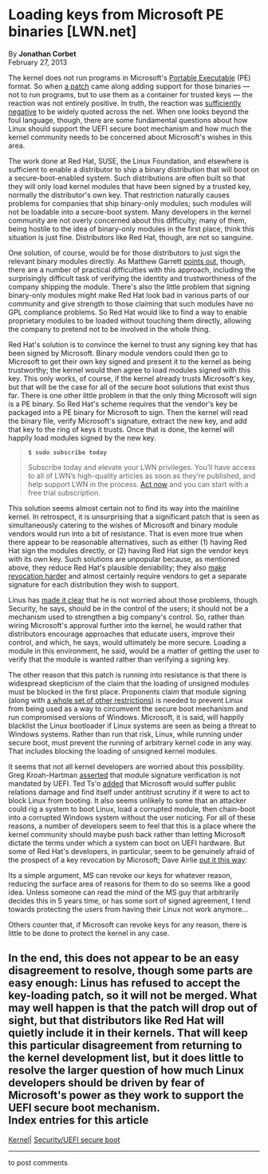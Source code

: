 # Loading keys from Microsoft PE binaries [LWN.net]

By **Jonathan Corbet**  
February 27, 2013 

The kernel does not run programs in Microsoft's [Portable Executable](https://en.wikipedia.org/wiki/Portable_Executable) (PE) format. So when [a patch](/Articles/540288/) came along adding support for those binaries — not to run programs, but to use them as a container for trusted keys — the reaction was not entirely positive. In truth, the reaction was [sufficiently negative](/Articles/540291/) to be widely quoted across the net. When one looks beyond the foul language, though, there are some fundamental questions about how Linux should support the UEFI secure boot mechanism and how much the kernel community needs to be concerned about Microsoft's wishes in this area. 

The work done at Red Hat, SUSE, the Linux Foundation, and elsewhere is sufficient to enable a distributor to ship a binary distribution that will boot on a secure-boot-enabled system. Such distributions are often built so that they will only load kernel modules that have been signed by a trusted key, normally the distributor's own key. That restriction naturally causes problems for companies that ship binary-only modules; such modules will not be loadable into a secure-boot system. Many developers in the kernel community are not overly concerned about this difficulty; many of them, being hostile to the idea of binary-only modules in the first place, think this situation is just fine. Distributors like Red Hat, though, are not so sanguine. 

One solution, of course, would be for those distributors to just sign the relevant binary modules directly. As Matthew Garrett [points out](http://mjg59.dreamwidth.org/23400.html), though, there are a number of practical difficulties with this approach, including the surprisingly difficult task of verifying the identity and trustworthiness of the company shipping the module. There's also the little problem that signing binary-only modules might make Red Hat look bad in various parts of our community and give strength to those claiming that such modules have no GPL compliance problems. So Red Hat would like to find a way to enable proprietary modules to be loaded without touching them directly, allowing the company to pretend not to be involved in the whole thing. 

Red Hat's solution is to convince the kernel to trust any signing key that has been signed by Microsoft. Binary module vendors could then go to Microsoft to get their own key signed and present it to the kernel as being trustworthy; the kernel would then agree to load modules signed with this key. This only works, of course, if the kernel already trusts Microsoft's key, but that will be the case for all of the secure boot solutions that exist thus far. There is one other little problem in that the only thing Microsoft will sign is a PE binary. So Red Hat's scheme requires that the vendor's key be packaged into a PE binary for Microsoft to sign. Then the kernel will read the binary file, verify Microsoft's signature, extract the new key, and add that key to the ring of keys it trusts. Once that is done, the kernel will happily load modules signed by the new key. 

> **`$ sudo subscribe today`**
> 
> Subscribe today and elevate your LWN privileges. You’ll have access to all of LWN’s high-quality articles as soon as they’re published, and help support LWN in the process. [Act now](https://lwn.net/Promo/nst-sudo/claim) and you can start with a free trial subscription. 

This solution seems almost certain not to find its way into the mainline kernel. In retrospect, it is unsurprising that a significant patch that is seen as simultaneously catering to the wishes of Microsoft and binary module vendors would run into a bit of resistance. That is even more true when there appear to be reasonable alternatives, such as either (1) having Red Hat sign the modules directly, or (2) having Red Hat sign the vendor keys with its own key. Such solutions are unpopular because, as mentioned above, they reduce Red Hat's plausible deniability; they also [make revocation harder](/Articles/540294/) and almost certainly require vendors to get a separate signature for each distribution they wish to support. 

Linus has [made it clear](/Articles/540295/) that he is not worried about those problems, though. Security, he says, should be in the control of the users; it should not be a mechanism used to strengthen a big company's control. So, rather than wiring Microsoft's approval further into the kernel, he would rather that distributors encourage approaches that educate users, improve their control, and which, he says, would ultimately be more secure. Loading a module in this environment, he said, would be a matter of getting the user to verify that the module is wanted rather than verifying a signing key. 

The other reason that this patch is running into resistance is that there is widespread skepticism of the claim that the loading of unsigned modules must be blocked in the first place. Proponents claim that module signing (along with [a whole set of other restrictions](/Articles/514985/)) is needed to prevent Linux from being used as a way to circumvent the secure boot mechanism and run compromised versions of Windows. Microsoft, it is said, will happily blacklist the Linux bootloader if Linux systems are seen as being a threat to Windows systems. Rather than run that risk, Linux, while running under secure boot, must prevent the running of arbitrary kernel code in any way. That includes blocking the loading of unsigned kernel modules. 

It seems that not all kernel developers are worried about this possibility. Greg Kroah-Hartman [asserted](/Articles/540297/) that module signature verification is not mandated by UEFI. Ted Ts'o [added](/Articles/540298/) that Microsoft would suffer public relations damage and find itself under antitrust scrutiny if it were to act to block Linux from booting. It also seems unlikely to some that an attacker could rig a system to boot Linux, load a corrupted module, then chain-boot into a corrupted Windows system without the user noticing. For all of these reasons, a number of developers seem to feel that this is a place where the kernel community should maybe push back rather than letting Microsoft dictate the terms under which a system can boot on UEFI hardware. But some of Red Hat's developers, in particular, seem to be genuinely afraid of the prospect of a key revocation by Microsoft; Dave Airlie [put it this way](/Articles/540299/): 

Its a simple argument, MS can revoke our keys for whatever reason, reducing the surface area of reasons for them to do so seems like a good idea. Unless someone can read the mind of the MS guy that arbitrarily decides this in 5 years time, or has some sort of signed agreement, I tend towards protecting the users from having their Linux not work anymore... 

Others counter that, if Microsoft can revoke keys for any reason, there is little to be done to protect the kernel in any case. 

In the end, this does not appear to be an easy disagreement to resolve, though some parts are easy enough: Linus has refused to accept the key-loading patch, so it will not be merged. What may well happen is that the patch will drop out of sight, but that distributors like Red Hat will quietly include it in their kernels. That will keep this particular disagreement from returning to the kernel development list, but it does little to resolve the larger question of how much Linux developers should be driven by fear of Microsoft's power as they work to support the UEFI secure boot mechanism.  
Index entries for this article  
---  
[Kernel](/Kernel/Index)| [Security/UEFI secure boot](/Kernel/Index#Security-UEFI_secure_boot)  
  


* * *

to post comments 

